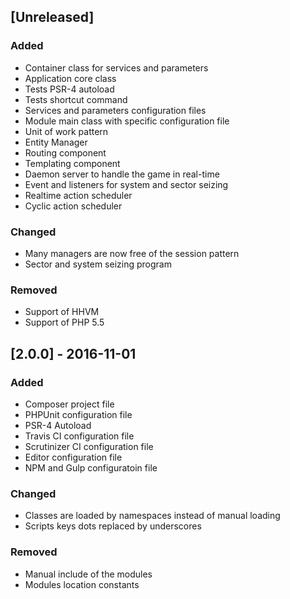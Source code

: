 ## [Unreleased]
### Added
- Container class for services and parameters
- Application core class
- Tests PSR-4 autoload
- Tests shortcut command
- Services and parameters configuration files
- Module main class with specific configuration file
- Unit of work pattern
- Entity Manager
- Routing component
- Templating component
- Daemon server to handle the game in real-time
- Event and listeners for system and sector seizing
- Realtime action scheduler
- Cyclic action scheduler

### Changed
- Many managers are now free of the session pattern
- Sector and system seizing program

### Removed
- Support of HHVM
- Support of PHP 5.5

## [2.0.0] - 2016-11-01
### Added
* Composer project file
* PHPUnit configuration file
* PSR-4 Autoload
* Travis CI configuration file
* Scrutinizer CI configuration file
* Editor configuration file
* NPM and Gulp configuratoin file

### Changed
* Classes are loaded by namespaces instead of manual loading
* Scripts keys dots replaced by underscores

### Removed
* Manual include of the modules
* Modules location constants
